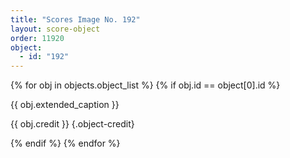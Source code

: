```yaml
---
title: "Scores Image No. 192"
layout: score-object
order: 11920
object:
  - id: "192"
---
```


{% for obj in objects.object_list %}
{% if obj.id == object[0].id %}

{{ obj.extended_caption }}

{{ obj.credit }} {.object-credit}

{% endif %}
{% endfor %}
